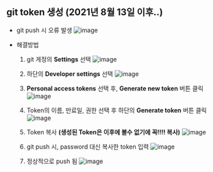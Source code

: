 ## git token 생성 (2021년 8월 13일 이후..)
- git push 시 오류 발생
    ![image](https://user-images.githubusercontent.com/46417892/155102046-674be26e-6860-4a61-ab43-2d6e7b6a4353.png)
    
- 해결방법
  1. git 게정의 **Settings** 선택
     ![image](https://user-images.githubusercontent.com/46417892/155102298-83daa35a-3e42-402c-861c-a491a2493bb5.png)
 
  2. 하단의 **Developer settings** 선택
     ![image](https://user-images.githubusercontent.com/46417892/155102497-60a58ea2-3e42-4aed-8d46-f89af301541f.png)

  3. **Personal access tokens** 선택 후, **Generate new token** 버튼 클릭
     ![image](https://user-images.githubusercontent.com/46417892/155102894-727935df-a2ba-49a3-a291-e360cd9f4cc9.png)

  4. Token의 이름, 만료일, 권한 선택 후 하단의 **Generate token** 버튼 클릭
     ![image](https://user-images.githubusercontent.com/46417892/155103212-636ace9f-566a-41ee-9551-2ed664bb88b6.png)

  5. Token 복사 **(생성된 Token은 이후에 볼수 없기에 꼭!!!! 복사)**
     ![image](https://user-images.githubusercontent.com/46417892/155103844-afd59f32-a5a0-4c0a-b62a-b57a93e30b39.png)

  6. git push 시, password 대신 복사한 token 입력
     ![image](https://user-images.githubusercontent.com/46417892/155103987-30fe511b-9bc3-4b26-afa4-422492708f51.png)
     
  7. 정상적으로 push 됨
     ![image](https://user-images.githubusercontent.com/46417892/155104168-c6d0abac-8637-4029-9366-323b8e9670cc.png)

